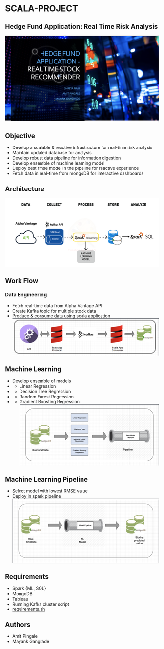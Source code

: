 # SCALA-PROJECT 
## Hedge Fund Application: Real Time Risk Analysis

![alt text](/hedge-fund-real-time-analysis/Images/logo.png "Logo Title")

## Objective
* Develop a scalable & reactive infrastructure for real-time risk analysis
* Maintain updated database for analysis
* Develop robust data pipeline for information digestion
* Develop ensemble of machine learning model 
* Deploy best rmse model in the pipeline for reactive experience
* Fetch data in real-time from mongoDB for interactive dashboards

## Architecture
![alt text](/hedge-fund-real-time-analysis/Images/ScalaProjectArchitecture.png "Architecture")

## Work Flow
### Data Engineering
* Fetch real-time data from Alpha Vantage API
* Create Kafka topic for multiple stock data
* Produce & consume data using scala application
![alt text](/hedge-fund-real-time-analysis/Images/Kafka.png "Kafka")

## Machine Learning
* Develop ensemble of models
* * Linear Regression
* * Decision Tree Regression
* * Random Forest Regression
* * Gradient Boosting Regression
![alt text](https://github.com/amitpingale92/Big-Data-Scala-Final-Project/blob/master/Images/MachineLearning.png "ML Model")

## Machine Learning Pipeline
* Select model with lowest RMSE value
* Deploy in spark pipeline
![alt text](/hedge-fund-real-time-analysis/Images/MachineLearningPipeline.png "Pipeline")

## Requirements
* Spark {ML, SQL}
* MongoDB
* Tableau
* Running Kafka cluster script
* [requirements.sh](https://github.com/amitpingale92/Big-Data-Scala-Final-Project/blob/master/requirements.sh)

## Authors
* Amit Pingale
* Mayank Gangrade
